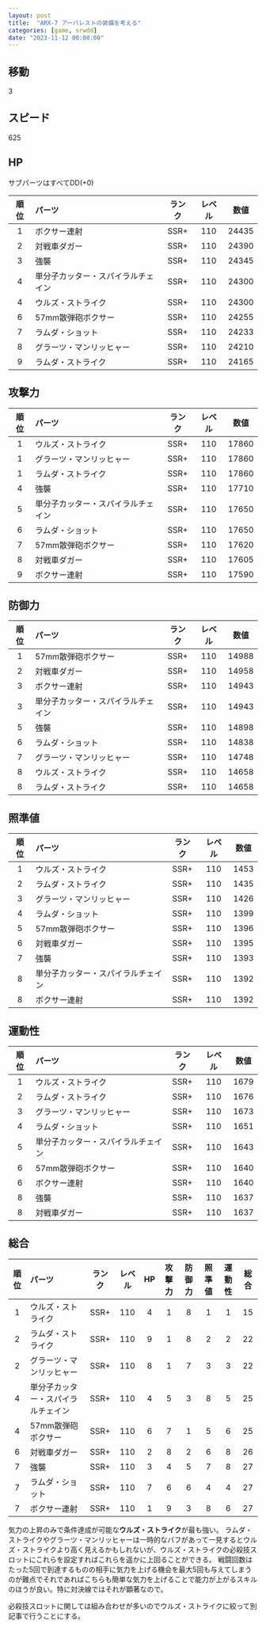 ```yaml
---
layout: post
title:  "ARX-7 アーバレストの装備を考える"
categories: [game, srwdd]
date: "2023-11-12 00:00:00"
---
```


## 移動

3

## スピード

625

## HP

サブパーツはすべてDD(+0)

|順位|パーツ|ランク|レベル|数値|
|:-:|:-|:-:|:-:|:-:|
|1|ボクサー連射                  |SSR+|110|24435|
|2|対戦車ダガー                  |SSR+|110|24390|
|3|強襲                         |SSR+|110|24345|
|4|単分子カッター・スパイラルチェイン|SSR+|110|24300|
|4|ウルズ・ストライク             |SSR+|110|24300|
|6|57mm散弾砲ボクサー            |SSR+|110|24255|
|7|ラムダ・ショット               |SSR+|110|24233|
|8|グラーツ・マンリッヒャー        |SSR+|110|24210|
|9|ラムダ・ストライク             |SSR+|110|24165|

## 攻撃力

|順位|パーツ|ランク|レベル|数値|
|:-:|:-|:-:|:-:|:-:|
|1|ウルズ・ストライク             |SSR+|110|17860|
|1|グラーツ・マンリッヒャー        |SSR+|110|17860|
|1|ラムダ・ストライク             |SSR+|110|17860|
|4|強襲                         |SSR+|110|17710|
|5|単分子カッター・スパイラルチェイン|SSR+|110|17650|
|6|ラムダ・ショット               |SSR+|110|17650|
|7|57mm散弾砲ボクサー            |SSR+|110|17620|
|8|対戦車ダガー                  |SSR+|110|17605|
|9|ボクサー連射                  |SSR+|110|17590|

## 防御力

|順位|パーツ|ランク|レベル|数値|
|:-:|:-|:-:|:-:|:-:|
|1|57mm散弾砲ボクサー            |SSR+|110|14988|
|2|対戦車ダガー                  |SSR+|110|14958|
|3|ボクサー連射                  |SSR+|110|14943|
|3|単分子カッター・スパイラルチェイン|SSR+|110|14943|
|5|強襲                         |SSR+|110|14898|
|6|ラムダ・ショット               |SSR+|110|14838|
|7|グラーツ・マンリッヒャー        |SSR+|110|14748|
|8|ウルズ・ストライク             |SSR+|110|14658|
|8|ラムダ・ストライク             |SSR+|110|14658|

## 照準値

|順位|パーツ|ランク|レベル|数値|
|:-:|:-|:-:|:-:|:-:|
|1|ウルズ・ストライク             |SSR+|110|1453|
|2|ラムダ・ストライク             |SSR+|110|1435|
|3|グラーツ・マンリッヒャー        |SSR+|110|1426|
|4|ラムダ・ショット               |SSR+|110|1399|
|5|57mm散弾砲ボクサー             |SSR+|110|1396|
|6|対戦車ダガー                  |SSR+|110|1395|
|7|強襲                         |SSR+|110|1393|
|8|単分子カッター・スパイラルチェイン|SSR+|110|1392|
|8|ボクサー連射                  |SSR+|110|1392|

## 運動性

|順位|パーツ|ランク|レベル|数値|
|:-:|:-|:-:|:-:|:-:|
|1|ウルズ・ストライク             |SSR+|110|1679|
|2|ラムダ・ストライク             |SSR+|110|1676|
|3|グラーツ・マンリッヒャー        |SSR+|110|1673|
|4|ラムダ・ショット               |SSR+|110|1651|
|5|単分子カッター・スパイラルチェイン|SSR+|110|1643|
|6|57mm散弾砲ボクサー            |SSR+|110|1640|
|6|ボクサー連射                  |SSR+|110|1640|
|8|強襲                         |SSR+|110|1637|
|8|対戦車ダガー                  |SSR+|110|1637|

## 総合

|順位|パーツ|ランク|レベル|HP|攻撃力|防御力|照準値|運動性|総合|
|:-:|:-|:-:|:-:|:-:|:-:|:-:|:-:|:-:|:-:|
|1|ウルズ・ストライク             |SSR+|110|4|1|8|1|1|15|
|2|ラムダ・ストライク             |SSR+|110|9|1|8|2|2|22|
|2|グラーツ・マンリッヒャー        |SSR+|110|8|1|7|3|3|22|
|4|単分子カッター・スパイラルチェイン|SSR+|110|4|5|3|8|5|25|
|4|57mm散弾砲ボクサー            |SSR+|110|6|7|1|5|6|25|
|6|対戦車ダガー                  |SSR+|110|2|8|2|6|8|26|
|7|強襲                         |SSR+|110|3|4|5|7|8|27|
|7|ラムダ・ショット               |SSR+|110|7|6|6|4|4|27|
|7|ボクサー連射                  |SSR+|110|1|9|3|8|6|27|

気力の上昇のみで条件達成が可能な**ウルズ・ストライク**が最も強い。
ラムダ・ストライクやグラーツ・マンリッヒャーは一時的なバフがあって一見するとウルズ・ストライクより高く見えるかもしれないが、ウルズ・ストライクの必殺技スロットにこれらを設定すればこれらを遥かに上回ることができる。
戦闘回数はたった5回で到達するものの相手に気力を上げる機会を最大5回も与えてしまうのが難点でそれであればこちらも簡単な気力を上げることで能力が上がるスキルのほうが良い。特に対決線ではそれが顕著なので。

<div id="001"></div>
<div id="002"></div>
<div id="003"></div>
<div id="004"></div>

<script type="text/javascript" src="https://www.gstatic.com/charts/loader.js"></script>
<script type="text/javascript">
google.load('visualization', '1.0', {'packages':['corechart']});
// 攻撃力
function atk() {
  google.charts.setOnLoadCallback(() => {
    var data = google.visualization.arrayToDataTable([
        ['パーツ', '基礎攻撃力', 'MAINスキル(気力100)', 'MAINスキル(気力150)', 'MAINスキル(戦闘回数)', 'MAINスキル(命中時)', { role: 'annotation' }, 'MAINスキル(気力・一度)', 'MAINスキル(HP減少)', { role: 'annotation' } ],
        ['ウルズ・ストライク',              17860, 17860 * 0.175, 17860 * (5 * 0.055),                   0,                   0,    '',            0, 　　　　　　　　　　0, '与ダメージ + 20%・2回行動'],
        ['ラムダ・ストライク',              17860,             0, 17860 *  (5 * 0.05),                   0,       17860 * 0.165,    '',            0, 　　　　　　　　　　0, 'バリア-50%'],
        ['グラーツ・マンリッヒャー',         17860,             0,                   0, 17860 *  (5 * 0.07),        17860 * 0.22, '直撃',            0,     　           0, 'サイズ差無効・気力120以上バリア-60%'],
        ['単分子カッター・スパイラルチェイン', 17650, 　　　　　　　0, 　　　　　　　　　　　0, 　　　 　　　　　　　0, 　　　　　　　　　　　0,    '',            0, 17650 * (3 * 0.04), ''],
        ['57mm散弾砲ボクサー',             17620, 17620 * 0.105,                   0,                   0,                   0,    '',            0,                  0, '100%先制'],
        ['対戦車ダガー ',                  17605, 17605 * 0.105,                   0,                   0,                   0,    '',            0,                  0, ''],
        ['強襲',                          17710,  17710 * 0.18,                   0,                   0,                   0,    '',            0,                  0, ''],
        ['ラムダ・ショット',                17650,             0,                   0, 17650 * (5 * 0.056),                   0,    '', 17650 * 0.17,                  0, 'バリア-30%'],
        ['ボクサー連射',                   17590, 17590 * 0.105,                   0,                   0,                   0,    '',            0,                  0, '']
    ]);
    var options = {
        title: "攻撃力",
        width: "100%",
        height: 600,
     		legend: { position:'right' },
        vAxis: { minValue: 0 },
     		bar:{groupWidth:"75%"},
        isStacked: true,
    };
    var chart = new google.visualization.ColumnChart(document.getElementById('001'));
    chart.draw(data, options);
  });
}
atk();
function def() {
    // 防御力
    google.charts.setOnLoadCallback(() => {
    var data = google.visualization.arrayToDataTable([
        ['パーツ', '基礎攻撃力', 'MAINスキル(気力100)', 'MAINスキル(気力150)', 'MAINスキル(命中時)', { role: 'annotation' } ],
        ['ウルズ・ストライク',              14658,             0, 0,             0, ''],
        ['ラムダ・ストライク',              14658,             0, 0, 14658 * 0.165, ''],
        ['グラーツ・マンリッヒャー',         14748,             0, 0,             0, ''],
        ['単分子カッター・スパイラルチェイン', 14943,             0, 0,             0, ''],
        ['57mm散弾砲ボクサー',             14988, 14988 * 0.105, 0,             0, ''],
        ['対戦車ダガー ',                  14958, 14958 * 0.105, 0,             0, ''],
        ['強襲',                          14898,             0, 0,             0, ''],
        ['ラムダ・ショット',                14838,             0, 0,             0, ''],
        ['ボクサー連射',                   14943, 14943 * 0.105, 0,             0, '']
    ]);
    var options = {
        title: "防御力",
        width: "100%",
        height: 600,
     		legend: { position:'right' },
        vAxis: { minValue: 0 },
     		bar:{groupWidth:"75%"},
        isStacked: true,
    };
    var chart = new google.visualization.ColumnChart(document.getElementById('002'));
    chart.draw(data, options);
  });
}
def();
function aim() {
    // 照準値
    google.charts.setOnLoadCallback(() => {
    var data = google.visualization.arrayToDataTable([
        ['パーツ', '基礎攻撃力', 'MAINスキル(気力100)', 'MAINスキル(気力150)', 'MAINスキル(戦闘回数)', 'MAINスキル(命中時)', 'MAINスキル(気力・一度)', { role: 'annotation' } ],
        ['ウルズ・ストライク',              1453, 1453 * 0.175, 1453 * (5 * 0.055),                 0,            0,           0, '気力130以上命中時+20%'],
        ['ラムダ・ストライク',              1435,            0,                  0, 1435 * (5 * 0.06), 1435 * 0.165,           0, ''],
        ['グラーツ・マンリッヒャー',         1426,            0,                  0, 1426 * (5 * 0.07),  1426 * 0.22,           0, ''],
        ['単分子カッター・スパイラルチェイン', 1392, 1392 * 0.18,                   0,                 0,            0,           0, ''],
        ['57mm散弾砲ボクサー',             1396, 1396 * 0.105,                  0,                 0,             0,          0, ''],
        ['対戦車ダガー ',                  1395, 1395 * 0.105,                  0,                 0,             0,          0, ''],
        ['強襲',                          1393,  1393 * 0.18,                  0,                 0,            0,           0, ''],
        ['ラムダ・ショット',                1399,            0,                  0,                 0,            0, 1399 * 0.17, ''],
        ['ボクサー連射',                   1392, 1392 * 0.105,                   0,                0,            0,            0, '']
    ]);
    var options = {
        title: "照準値",
        width: "100%",
        height: 600,
     		legend: { position:'right' },
        vAxis: { minValue: 0 },
     		bar:{groupWidth:"75%"},
        isStacked: true,
    };
    var chart = new google.visualization.ColumnChart(document.getElementById('003'));
    chart.draw(data, options);
  });  
}
aim();
function mot() {
    // 運動性
    google.charts.setOnLoadCallback(() => {
    var data = google.visualization.arrayToDataTable([
        ['パーツ', '基礎攻撃力', 'MAINスキル(気力100)', 'MAINスキル(気力150)', 'MAINスキル(気力120以上)', 'MAINスキル(気力・一度)', 'MAINスキル(戦闘回数)', 'MAINスキル(命中時)', { role: 'annotation' } ],
        ['ウルズ・ストライク',              1679, 1679 * 0.175, 1679 * (5 * 0.055),          0,           0,                 0,            0, '気力130以上回避率+30%'],
        ['ラムダ・ストライク',              1676,            0, 1676 * (5 * 0.05),           0,           0,                 0, 1676 * 0.165, ''],
        ['グラーツ・マンリッヒャー',         1673,            0,                 0,           0,           0, 1673 * (5 * 0.07), 1673 * 0.22, ''],
        ['単分子カッター・スパイラルチェイン', 1643, 1643 * 0.18,                  0,           0,           0,                 0,           0, ''],
        ['57mm散弾砲ボクサー',             1640, 1640 * 0.105,                 0,           0,           0,                  0,           0, ''],
        ['対戦車ダガー ',                  1637, 1637 * 0.105,                 0,           0,           0,                  0,          0, '命中時敵照準値-25%(2アク)'],
        ['強襲',                          1637,  1637 * 0.18,                 0,           0,           0,                  0,          0, '敵照準値-18%'],
        ['ラムダ・ショット',                1651,  1651 * 0.23,                 0,           0, 1651 * 0.17,                  0,          0, ''],
        ['ボクサー連射',                   1640, 1640 * 0.105,                 0, 1640 * 0.25,            0,                 0,          0, '']
    ]);
    var options = {
        title: "運動性",
        width: "100%",
        height: 600,
     		legend: { position:'right' },
        vAxis: { minValue: 0 },
     		bar:{groupWidth:"75%"},
        isStacked: true,
    };
    var chart = new google.visualization.ColumnChart(document.getElementById('004'));
    chart.draw(data, options);
  });  
}
mot();
</script>

必殺技スロットに関しては組み合わせが多いのでウルズ・ストライクに絞って別記事で行うことにする。
